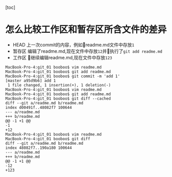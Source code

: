 [toc]

# 怎么比较工作区和暂存区所含文件的差异

* HEAD    上一次commit的内容，例如readme.md文件中存放`1`
* 暂存区  编辑了readme.md,现在文件中存放`12`并执行了`git add readme.md`
* 工作区  继续编辑readme.md,现在文件中存放`123`


```shell
MacBook-Pro-4:git_01 booboo$ vim readme.md
MacBook-Pro-4:git_01 booboo$ git add readme.md
MacBook-Pro-4:git_01 booboo$ git commit -m 'add 1'
[master a95d9b6] add 1
 1 file changed, 1 insertion(+), 1 deletion(-)
MacBook-Pro-4:git_01 booboo$ vim readme.md
MacBook-Pro-4:git_01 booboo$ git add readme.md
MacBook-Pro-4:git_01 booboo$ git diff --cached
diff --git a/readme.md b/readme.md
index d00491f..48082f7 100644
--- a/readme.md
+++ b/readme.md
@@ -1 +1 @@
-1
+12
MacBook-Pro-4:git_01 booboo$ vim readme.md
MacBook-Pro-4:git_01 booboo$ git diff
diff --git a/readme.md b/readme.md
index 48082f7..190a180 100644
--- a/readme.md
+++ b/readme.md
@@ -1 +1 @@
-12
+123
```
